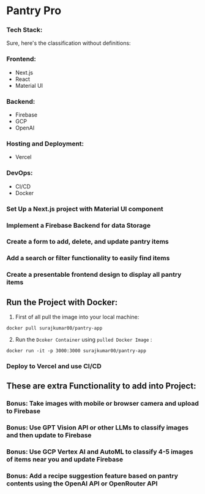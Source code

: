 # Pantry Pro

### Tech Stack:
Sure, here's the classification without definitions:

### Frontend:
- Next.js
- React
- Material UI

### Backend:
- Firebase
- GCP
- OpenAI

### Hosting and Deployment:
- Vercel

### DevOps:
- CI/CD
- Docker


### Set Up a Next.js project with Material UI component

### Implement a Firebase Backend for data Storage

### Create a form to add, delete, and update pantry items

### Add a search or filter functionality to easily find items

### Create a presentable frontend design to display all pantry items

## Run the Project with Docker:

1. First of all pull the image into your local machine:

```docker
docker pull surajkumar00/pantry-app
```
2. Run the `Dcoker Container` using `pulled Docker Image` :
```docker
docker run -it -p 3000:3000 surajkumar00/pantry-app
```




### Deploy to Vercel and use CI/CD



## These are extra Functionality to add into Project:

### Bonus: Take images with mobile or browser camera and upload to Firebase

### Bonus: Use GPT Vision API or other LLMs to classify images and then update to Firebase

### Bonus: Use GCP Vertex AI and AutoML to classify 4-5 images of items near you and update Firebase

### Bonus: Add a recipe suggestion feature based on pantry contents using the OpenAI API or OpenRouter API



